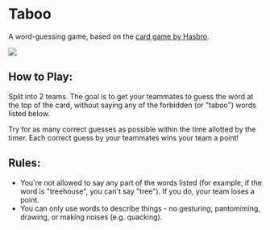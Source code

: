 # Taboo
A word-guessing game, based on the <a href="https://en.wikipedia.org/wiki/Taboo_(game)">card game by Hasbro</a>.

<img src="https://i.imgur.com/bjwwgpv.png" />

## How to Play:
Split into 2 teams. The goal is to get your teammates to guess the word at the top of the card, without saying any of the forbidden (or "taboo") words listed below.

Try for as many correct guesses as possible within the time allotted by the timer. Each correct guess by your teammates wins your team a point!

## Rules:
- You're not allowed to say any part of the words listed (for example, if the word is "treehouse", you can't say "tree"). If you do, your team loses a point.
- You can only use words to describe things - no gesturing, pantomiming, drawing, or making noises (e.g. quacking).

